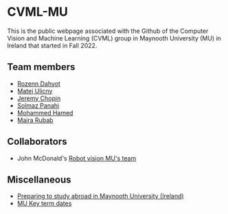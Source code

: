 # CVML-MU 

This is the public webpage associated with the Github of the Computer Vision and Machine Learning (CVML) group in Maynooth University (MU) in Ireland that started in Fall 2022.

## Team members

- [Rozenn Dahyot](https://roznn.github.io/)
- [Matej Ulicny](https://www.linkedin.com/in/matej-u-2ba562109/)
- [Jeremy Chopin](https://www.linkedin.com/in/jeremy-chopin/)
- [Solmaz Panahi](https://www.linkedin.com/in/solmaz-panahi-418744213/)
- [Mohammed Hamed](https://www.linkedin.com/in/mohammedhamed17/)
- [Maira Rubab](https://www.linkedin.com/in/maira-rubab-a84a26244/)


## Collaborators

- John McDonald's [Robot vision MU's team](https://github.com/robotvisionmu/)


## Miscellaneous

- [Preparing to study abroad  in Maynooth University (Ireland)](https://www.maynoothuniversity.ie/international/dates-pre-arrival-information)
- [MU Key term dates](https://www.maynoothuniversity.ie/registrar/key-term-dates)
